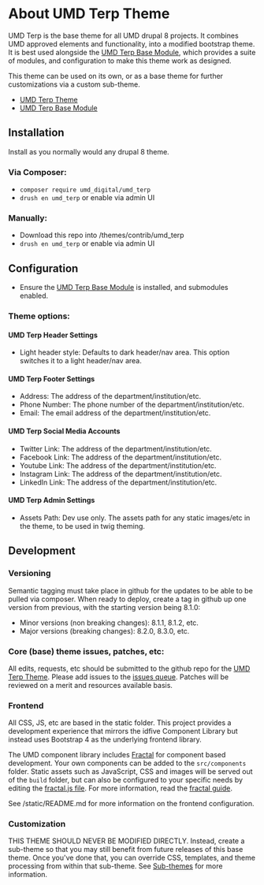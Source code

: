 # About UMD Terp Theme

UMD Terp is the base theme for all UMD drupal 8 projects. It combines UMD approved elements and functionality, into a modified bootstrap theme. It is best used alongside the [UMD Terp Base Module](https://github.com/UMD-Digital/umd_terp_base), which provides a suite of modules, and configuration to make this theme work as designed.

This theme can be used on its own, or as a base theme for further customizations via a custom sub-theme.

 - [UMD Terp Theme](https://github.com/UMD-Digital/umd_terp)
 - [UMD Terp Base Module](https://github.com/UMD-Digital/umd_terp_base)

## Installation
Install as you normally would any drupal 8 theme.

### Via Composer:

 - `composer require umd_digital/umd_terp`
 - `drush en umd_terp` or enable via admin UI

### Manually: 

 - Download this repo into /themes/contrib/umd_terp
 - `drush en umd_terp` or enable via admin UI

## Configuration

 - Ensure the [UMD Terp Base Module](https://github.com/UMD-Digital/umd_terp_base) is installed, and submodules enabled.

### Theme options: 

#### UMD Terp Header Settings

 - Light header style: Defaults to dark header/nav area. This option switches it to a light header/nav area.

#### UMD Terp Footer Settings

 - Address: The address of the department/institution/etc.
 - Phone Number: The phone number of the department/institution/etc.
 - Email: The email address of the department/institution/etc.

#### UMD Terp Social Media Accounts

 - Twitter Link: The address of the department/institution/etc.
 - Facebook Link: The address of the department/institution/etc.
 - Youtube Link: The address of the department/institution/etc.
 - Instagram Link: The address of the department/institution/etc.
 - LinkedIn Link: The address of the department/institution/etc.

#### UMD Terp Admin Settings

 - Assets Path: Dev use only. The assets path for any static images/etc in the theme, to be used in twig theming.

## Development

### Versioning
Semantic tagging must take place in github for the updates to be able to be pulled via composer. When ready to deploy, create a tag in github up one version from previous, with the starting version being 8.1.0:

 - Minor versions (non breaking changes): 8.1.1, 8.1.2, etc.
 - Major versions (breaking changes): 8.2.0, 8.3.0, etc.

### Core (base) theme issues, patches, etc:
All edits, requests, etc should be submitted to the github repo for the [UMD Terp Theme](https://github.com/UMD-Digital/umd_terp). Please add issues to the [issues queue](https://github.com/UMD-Digital/umd_terp/issues). Patches will be reviewed on a merit and resources available basis.

### Frontend
All CSS, JS, etc are based in the static folder. This project provides a development experience that mirrors the idfive Component Library but instead uses Bootstrap 4 as the underlying frontend library.

The UMD component library includes [Fractal](http://fractal.build) for component based development. Your own components can be added to the `src/components` folder. Static assets such as JavaScript, CSS and images will be served out of the `build` folder, but can also be configured to your specific needs by editing the [fractal.js file](fractal.js). For more information, read the [fractal guide](http://fractal.build/guide).

See /static/README.md for more information on the frontend configuration.

### Customization
THIS THEME SHOULD NEVER BE MODIFIED DIRECTLY. Instead, create a sub-theme so that you may still benefit from future releases of this base theme. Once you've done that, you can override CSS, templates, and theme processing from within that sub-theme. See [Sub-themes](https://www.drupal.org/docs/8/theming-drupal-8/creating-a-drupal-8-sub-theme-or-sub-theme-of-sub-theme) for more information.
